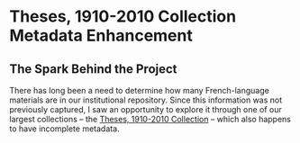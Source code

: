 # Theses, 1910-2010 Collection Metadata Enhancement

## The Spark Behind the Project

There has long been a need to determine how many French-language materials are in our institutional repository. Since this information was not previously captured, I saw an opportunity to explore it through one of our largest collections – the [Theses, 1910-2010 Collection] – which also happens to have incomplete metadata.

[Theses, 1910-2010 Collection]: https://ruor.uottawa.ca/collections/fc050432-dc24-47c5-afdf-f8ace00451df

